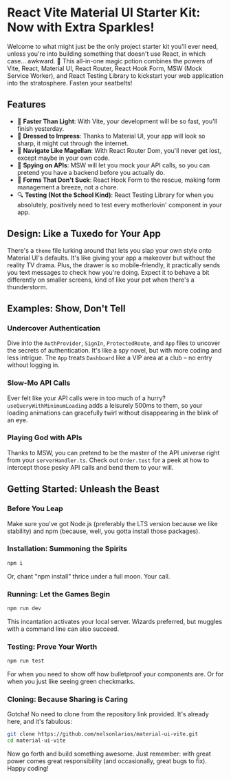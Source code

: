 
# React Vite Material UI Starter Kit: Now with Extra Sparkles!

Welcome to what might just be the only project starter kit you'll ever need, unless you're into building something that doesn't use React, in which case... awkward. 🐢 This all-in-one magic potion combines the powers of Vite, React, Material UI, React Router, React Hook Form, MSW (Mock Service Worker), and React Testing Library to kickstart your web application into the stratosphere. Fasten your seatbelts!

## Features

- 🚀 **Faster Than Light**: With Vite, your development will be so fast, you'll finish yesterday.
- 🎨 **Dressed to Impress**: Thanks to Material UI, your app will look so sharp, it might cut through the internet.
- 🧭 **Navigate Like Magellan**: With React Router Dom, you'll never get lost, except maybe in your own code.
- 📡 **Spying on APIs**: MSW will let you mock your API calls, so you can pretend you have a backend before you actually do.
- 📝 **Forms That Don't Suck**: React Hook Form to the rescue, making form management a breeze, not a chore.
- 🔍 **Testing (Not the School Kind)**: React Testing Library for when you absolutely, positively need to test every motherlovin' component in your app.

## Design: Like a Tuxedo for Your App

There's a `theme` file lurking around that lets you slap your own style onto Material UI's defaults. It's like giving your app a makeover but without the reality TV drama. Plus, the drawer is so mobile-friendly, it practically sends you text messages to check how you're doing. Expect it to behave a bit differently on smaller screens, kind of like your pet when there's a thunderstorm.

## Examples: Show, Don't Tell

### Undercover Authentication

Dive into the `AuthProvider`, `SignIn`, `ProtectedRoute`, and `App` files to uncover the secrets of authentication. It's like a spy novel, but with more coding and less intrigue. The `App` treats `Dashboard` like a VIP area at a club – no entry without logging in.

### Slow-Mo API Calls

Ever felt like your API calls were in too much of a hurry? `useQueryWithMinimumLoading` adds a leisurely 500ms to them, so your loading animations can gracefully twirl without disappearing in the blink of an eye.

### Playing God with APIs

Thanks to MSW, you can pretend to be the master of the API universe right from your `serverHandler.ts`. Check out `Order.test` for a peek at how to intercept those pesky API calls and bend them to your will.

## Getting Started: Unleash the Beast

### Before You Leap

Make sure you've got Node.js (preferably the LTS version because we like stability) and npm (because, well, you gotta install those packages).

### Installation: Summoning the Spirits

```bash
npm i
```
Or, chant "npm install" thrice under a full moon. Your call.

### Running: Let the Games Begin

```bash
npm run dev
```
This incantation activates your local server. Wizards preferred, but muggles with a command line can also succeed.

### Testing: Prove Your Worth

```bash
npm run test
```
For when you need to show off how bulletproof your components are. Or for when you just like seeing green checkmarks.

### Cloning: Because Sharing is Caring

Gotcha! No need to clone from the repository link provided. It's already here, and it's fabulous:

```bash
git clone https://github.com/nelsonlarios/material-ui-vite.git
cd material-ui-vite
```

Now go forth and build something awesome. Just remember: with great power comes great responsibility (and occasionally, great bugs to fix). Happy coding!
